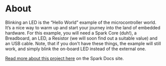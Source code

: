 About
=====

Blinking an LED is the “Hello World” example of the microcontroller world. It’s a nice way to warm up and start your journey into the land of embedded hardware. For this example, you will need a Spark Core (duh!), a Breadboard, an LED, a Resistor (we will soon find out a suitable value) and an USB cable. Note, that if you don't have these things, the example will still work, and simply blink the on-board LED instead of the external one.

[Read more about this project here](http://docs.spark.io/#/examples/blink-an-led) on the Spark Docs site.
